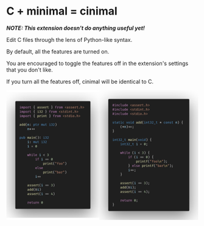 # C + minimal = cinimal

***NOTE: This extension doesn't do anything useful yet!***

Edit C files through the lens of Python-like syntax.

By default, all the features are turned on.

You are encouraged to toggle the features off in the extension's settings that you don't like.

If you turn all the features off, cinimal will be identical to C.

![Screenshot of original C code on the right, and the transpiled to cinimal code on the left.](screenshots/basic.png)
